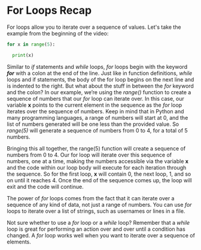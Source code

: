 # For Loops Recap

For loops allow you to iterate over a sequence of values. Let's take the example from the beginning of the video:

```python
for x in range(5):

  print(x)
```

Similar to *if* statements and *while* loops, *for* loops begin with the keyword ***for*** with a colon at the end of the line. Just like in function definitions, *while* loops and if statements, the body of the for loop begins on the next line and is indented to the right. But what about the stuff in between the *for* keyword and the colon? In our example, we’re using the *range()* function to create a sequence of numbers that our *for* loop can iterate over. In this case, our variable **x** points to the current element in the sequence as the *for* loop iterates over the sequence of numbers. Keep in mind that in Python and many programming languages, a range of numbers will start at 0, and the list of numbers generated will be one less than the provided value. So *range(5)* will generate a sequence of numbers from 0 to 4, for a total of 5 numbers.

Bringing this all together, the range(5) function will create a sequence of numbers from 0 to 4. Our for loop will iterate over this sequence of numbers, one at a time, making the numbers accessible via the variable **x** and the code within our loop body will execute for each iteration through the sequence. So for the first loop, **x** will contain 0, the next loop, 1, and so on until it reaches 4. Once the end of the sequence comes up, the loop will exit and the code will continue.

The power of *for* loops comes from the fact that it can iterate over a sequence of any kind of data, not just a range of numbers. You can use *for* loops to iterate over a list of strings, such as usernames or lines in a file.

Not sure whether to use a *for* loop or a *while* loop? Remember that a *while* loop is great for performing an action over and over until a condition has changed. A *for* loop works well when you want to iterate over a sequence of elements.  